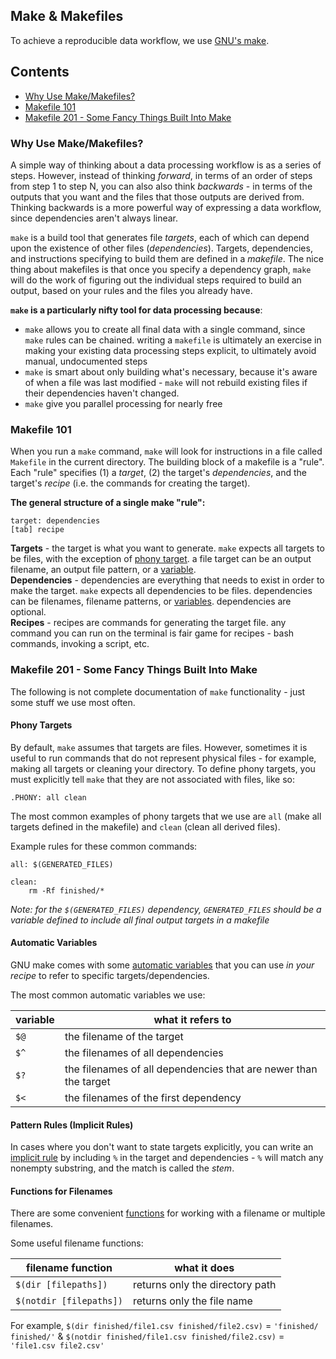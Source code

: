 ## Make & Makefiles

To achieve a reproducible data workflow, we use [GNU's make](http://en.wikipedia.org/wiki/Make_%28software%29).

## Contents

- [Why Use Make/Makefiles?](#why-use-makemakefiles)
- [Makefile 101](#makefile-101)
- [Makefile 201 - Some Fancy Things Built Into Make](#makefile-201---some-fancy-things-built-into-make)


### Why Use Make/Makefiles?
A simple way of thinking about a data processing workflow is as a series of steps. However, instead of thinking *forward*, in terms of an order of steps from step 1 to step N, you can also also think *backwards* - in terms of the outputs that you want and the files that those outputs are derived from. Thinking backwards is a more powerful way of expressing a data workflow, since dependencies aren't always linear.

```make``` is a build tool that generates file *targets*, each of which can depend upon the existence of other files (*dependencies*). Targets, dependencies, and instructions specifying to build them are defined in a *makefile*. The nice thing about makefiles is that once you specify a dependency graph, ```make``` will do the work of figuring out the individual steps required to build an output, based on your rules and the files you already have.

**```make``` is a particularly nifty tool for data processing because**:
- ```make``` allows you to create all final data with a single command, since ```make``` rules can be chained. writing a ```makefile``` is ultimately an exercise in making your existing data processing steps explicit, to ultimately avoid manual, undocumented steps
- ```make``` is smart about only building what's necessary, because it's aware of when a file was last modified - ```make``` will not rebuild existing files if their dependencies haven't changed.
- ```make``` give you parallel processing for nearly free


### Makefile 101
When you run a ```make``` command, ```make``` will look for instructions in a file called ```Makefile``` in the current directory. The building block of a makefile is a "rule". Each "rule" specifies (1) a *target*, (2) the target's *dependencies*, and the target's *recipe* (i.e. the commands for creating the target).

**The general structure of a single make "rule":**
```
target: dependencies
[tab] recipe
```
**Targets** - the target is what you want to generate. ```make``` expects all targets to be files, with the exception of [phony target](https://github.com/datamade/data-making-guidelines#phony-targets). a file target can be an output filename, an output file pattern, or a [variable](https://github.com/datamade/data-making-guidelines#variables).  
**Dependencies** - dependencies are everything that needs to exist in order to make the target. ```make``` expects all dependencies to be files. dependencies can be filenames, filename patterns, or [variables](https://github.com/datamade/data-making-guidelines#variables). dependencies are optional.   
**Recipes** - recipes are commands for generating the target file. any command you can run on the terminal is fair game  for recipes - bash commands, invoking a script, etc.  

### Makefile 201 - Some Fancy Things Built Into Make

The following is not complete documentation of ```make``` functionality - just some stuff we use most often.

#### Phony Targets

By default, ```make``` assumes that targets are files. However, sometimes it is useful to run commands that do not represent physical files - for example, making all targets or cleaning your directory. To define phony targets, you must explicitly tell ```make``` that they are not associated with files, like so:
```
.PHONY: all clean
```
The most common examples of phony targets that we use are ```all``` (make all targets defined in the makefile) and ```clean``` (clean all derived files).

Example rules for these common commands:
```
all: $(GENERATED_FILES)

clean:
    rm -Rf finished/*
```
*Note: for the ```$(GENERATED_FILES)``` dependency, ```GENERATED_FILES``` should be a variable defined to include all final output targets in a makefile*

#### Automatic Variables
GNU make comes with some [automatic variables](http://www.gnu.org/software/make/manual/html_node/Automatic-Variables.html#Automatic-Variables) that you can use *in your recipe* to refer to specific targets/dependencies.

The most common automatic variables we use:

| variable | what it refers to |
|---|---|
| ```$@``` | the filename of the target |
| ```$^``` | the filenames of all dependencies |
| ```$?``` | the filenames of all dependencies that are newer than the target |
| ```$<``` | the filenames of the first dependency |

#### Pattern Rules (Implicit Rules)

In cases where you don't want to state targets explicitly, you can write an [implicit rule](https://www.gnu.org/software/make/manual/html_node/Pattern-Rules.html) by including ```%``` in the target and dependencies - ```%``` will match any nonempty substring, and the match is called the *stem*.

#### Functions for Filenames

There are some convenient [functions](https://www.gnu.org/software/make/manual/html_node/File-Name-Functions.html) for working with a filename or multiple filenames.

Some useful filename functions:

| filename function | what it does |
|---|---|
| ```$(dir [filepaths])``` | returns only the directory path |
| ```$(notdir [filepaths])``` | returns only the file name |

For example, ```$(dir finished/file1.csv finished/file2.csv)``` = ```'finished/ finished/'``` & ```$(notdir finished/file1.csv finished/file2.csv)``` = ```'file1.csv file2.csv'```
